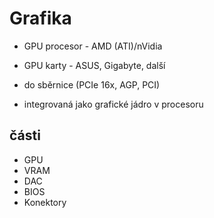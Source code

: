 # Grafika
- GPU procesor - AMD (ATI)/nVidia
- GPU karty - ASUS, Gigabyte, další

- do sběrnice (PCIe 16x, AGP, PCI)
- integrovaná jako grafické jádro v procesoru

## části
- GPU
- VRAM
- DAC
- BIOS
- Konektory

